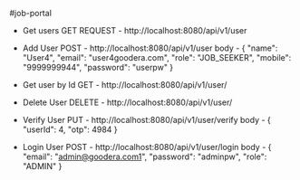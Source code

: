 #job-portal
* Get users 
GET REQUEST - http://localhost:8080/api/v1/user

* Add User
POST - http://localhost:8080/api/v1/user
        body - 
        {
          "name": "User4",
          "email": "user4goodera.com",
          "role": "JOB_SEEKER",
          "mobile": "9999999944",
          "password": "userpw"
        }
        
* Get user by Id 
  GET - http://localhost:8080/api/v1/user/<userId>
  
* Delete User
  DELETE - http://localhost:8080/api/v1/user/<userId>
  
* Verify User
  PUT - http://localhost:8080/api/v1/user/verify
  body - {
            "userId": 4,
            "otp": 4984
         }
  
* Login User 
  POST - http://localhost:8080/api/v1/user/login
  body -  {
    "email": "admin@goodera.com1",
    "password": "adminpw",
    "role": "ADMIN"
}
